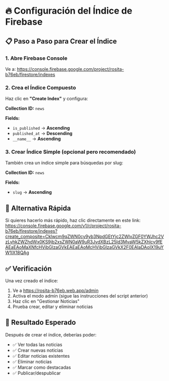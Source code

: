 # 🔥 Configuración del Índice de Firebase

## 📋 Paso a Paso para Crear el Índice

### 1. **Abre Firebase Console**
Ve a: https://console.firebase.google.com/project/rosita-b76eb/firestore/indexes

### 2. **Crea el Índice Compuesto**
Haz clic en **"Create Index"** y configura:

**Collection ID:** `news`

**Fields:**
- `is_published` → **Ascending**
- `published_at` → **Descending**  
- `__name__` → **Ascending**

### 3. **Crear Índice Simple (opcional pero recomendado)**
También crea un índice simple para búsquedas por slug:

**Collection ID:** `news`

**Fields:**
- `slug` → **Ascending**

## 🚀 Alternativa Rápida

Si quieres hacerlo más rápido, haz clic directamente en este link:
https://console.firebase.google.com/v1/r/project/rosita-b76eb/firestore/indexes?create_composite=Cklwcm9qZWN0cy9yb3NpdGEtYjc2ZWIvZGF0YWJhc2VzLyhkZWZhdWx0KS9jb2xsZWN0aW9uR3JvdXBzL25ld3MvaW5kZXhlcy9fEAEaEAoMaXNfcHVibGlzaGVkEAEaEAoMcHVibGlzaGVkX2F0EAIaDAoIX19uYW1lX18QAg

## ✅ Verificación

Una vez creado el índice:
1. Ve a https://rosita-b76eb.web.app/admin
2. Activa el modo admin (sigue las instrucciones del script anterior)
3. Haz clic en "Gestionar Noticias"
4. Prueba crear, editar y eliminar noticias

## 🎯 Resultado Esperado

Después de crear el índice, deberías poder:
- ✅ Ver todas las noticias
- ✅ Crear nuevas noticias
- ✅ Editar noticias existentes
- ✅ Eliminar noticias
- ✅ Marcar como destacadas
- ✅ Publicar/despublicar
